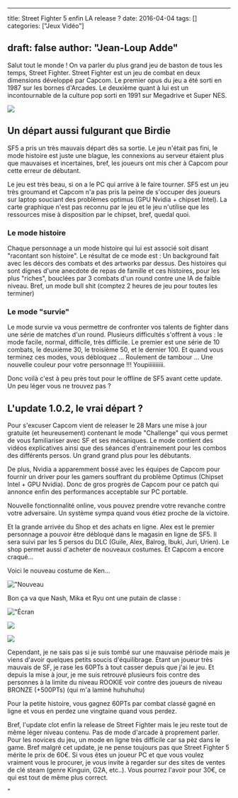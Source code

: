 
---
title: Street Fighter 5 enfin LA release ?
date: 2016-04-04
tags: []
categories: ["Jeux Vidéo"]

draft: false
author: "Jean-Loup Adde"
---

Salut tout le monde ! On va parler du plus grand jeu de baston de
tous les temps, Street Fighter. Street Fighter est un jeu de combat en
deux dimensions développé par Capcom. Le premier opus du jeu a été sorti
en 1987 sur les bornes d'Arcades. Le deuxième quant à lui est un
incontournable de la culture pop sorti en 1991 sur Megadrive et Super
NES.

![](/post_preview/20160404_214521_Street_Fighter_5_71277.jpg)

Un départ aussi fulgurant que Birdie
------------------------------------



SF5 a pris un très mauvais départ dès sa sortie. Le jeu n'était pas
fini, le mode histoire est juste une blague, les connexions au serveur
étaient plus que mauvaises et incertaines, bref, les joueurs ont mis
cher à Capcom pour cette erreur de débutant.



Le jeu est très beau, si on a le PC qui arrive à le faire tourner. SF5
est un jeu très groumand et Capcom n'a pas pris la peine de s'occuper
des joueurs sur laptop souciant des problèmes optimus (GPU Nvidia +
chipset Intel). La carte graphique n'est pas reconnu par le jeu et le
jeu n'utilise que les ressources mise à disposition par le chipset,
bref, quedal quoi.



### Le mode histoire



Chaque personnage a un mode histoire qui lui est associé soit disant
"racontant son histoire". Le résultat de ce mode est : Un
background fait avec les décors des combats et des artworks par dessus.
Des histoires qui sont dignes d'une anecdote de repas de famille et ces
histoires, pour les plus "riches", bouclées par 3 combats d'un
round contre une IA de faible niveau. Bref, un mode bull shit (comptez 2
heures de jeu pour toutes les terminer)



### Le mode "survie"



Le mode survie va vous permettre de confronter vos talents de fighter
dans une série de matches d'un round. Plusieurs difficultés s'offrent
à vous : le mode facile, normal, difficile, très difficile. Le premier
est une série de 10 combats, le deuxième 30, le troisième 50, et le
dernier 100. Et quand vous terminez ces modes, vous débloquez \...
Roulement de tambour \... Une nouvelle couleur pour votre personnage !!!
Youpiiiiiiiiii.



Donc voilà c'est à peu près tout pour le offline de SF5 avant cette
update. Un peu léger vous ne trouvez pas ?



L'update 1.0.2, le vrai départ ?
---------------------------------



Pour s'excuser Capcom vient de releaser le 28 Mars une mise à jour
gratuite (et heureusement) contenant le mode "Challenge" qui vous
permet de vous familiariser avec SF et ses mécaniques. Le mode contient
des vidéos explicatives ainsi que des séances d'entrainement pour les
combos des différents persos. Un grand grand plus pour les débutants.



De plus, Nvidia a apparemment bossé avec les équipes de Capcom pour
fournir un driver pour les gamers souffrant du problème Optimus (Chipset
Intel + GPU Nvidia). Donc de gros progrès de Capcom pour ce patch qui
annonce enfin des performances acceptable sur PC portable.



 Nouvelle fonctionnalité online, vous pouvez prendre votre
revanche contre votre adversaire. Un système sympa quand vous étiez
proche de la victoire.



Et la grande arrivée du Shop et des achats en ligne. Alex est le premier
personnage a pouvoir être débloqué dans le magasin en ligne de SF5. Il
sera suivi par les 5 persos du DLC (Guile, Alex, Balrog, Ibuki, Juri,
Urien). Le shop permet aussi d'acheter de nouveaux costumes. Et Capcom
a encore craqué\...



Voici le nouveau costume de Ken\...

 !["Nouveau](http://i.imgur.com/Gq0RPq7.jpg)

Bon ça va que Nash, Mika et Ryu ont une putain de classe :

 !["Écran](http://i.imgur.com/MfNKLr3.png)


![](https://pbs.twimg.com/media/CerJgqQWsAATVa5.jpg)

 ![](http://i.imgur.com/xebebLQ.jpg)

Cependant, je ne sais pas si je suis tombé sur une mauvaise période mais
je viens d'avoir quelques petits soucis d'équilibrage. Étant un joueur
très mauvais de SF, je rase les 60PTs à tout casser depuis que j'ai le
jeu. Et depuis la mise à jour, je me suis retrouvé plusieurs fois contre
des personnes à la limite du niveau ROOKIE voir contre des joueurs de
niveau BRONZE (+500PTs) (qui m'a laminé huhuhuhu)



Pour la petite histoire, vous gagnez 60PTs par combat classé gagné en
ligne et vous en perdez une vingtaine quand vous perdez.



Bref, l'update clot enfin la release de Street Fighter mais le jeu
reste tout de même léger niveau contenu. Pas de mode d'arcade à
proprement parler. Pour les novices du jeu, un mode en ligne très
difficile car sa pèz dans le game. Bref malgré cet update, je ne pense
toujours pas que Street Fighter 5 mérite le prix de 60€. Si vous êtes un
joueur PC et que vous voulez vraiment vous le procurer, je vous invite à
regarder sur des sites de ventes de clé steam (genre Kinguin, G2A,
etc..). Vous pourrez l'avoir pour 30€, ce qui est tout de même plus
correct.

"



